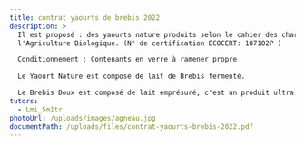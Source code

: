```yaml
---
title: contrat yaourts de brebis 2022
description: >
  Il est proposé : des yaourts nature produits selon le cahier des charges de
  l'Agriculture Biologique. (N° de certification ECOCERT: 187102P ) 

  Conditionnement : Contenants en verre à ramener propre
       
  Le Yaourt Nature est composé de lait de Brebis fermenté.

  Le Brebis Doux est composé de lait emprésuré, c'est un produit ultra doux avec une consistance très léger. Il est aussi connu sous le nom de caillebotte.
tutors:
  - Lmi_5m1tr
photoUrl: /uploads/images/agneau.jpg
documentPath: /uploads/files/contrat-yaourts-brebis-2022.pdf
---
```

